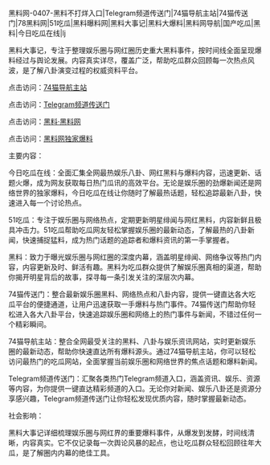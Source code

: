 #
黑料网-0407-黑料不打烊入口|Telegram频道传送门|74猫导航主站|74猫传送门|78黑料网|51吃瓜|黑料曝料网|黑料大事记|黑料大爆料|黑料网导航|国产吃瓜|黑料|今日吃瓜在线|lj

黑料大事记，专注于整理娱乐圈与网红圈历史重大黑料事件，按时间线全面呈现爆料经过与舆论发展。内容真实详尽，覆盖广泛，帮助吃瓜群众回顾每一次热点风波，是了解八卦演变过程的权威资料平台。


点击访问：<a href="https://74mao.com/">74猫导航主站</a>

点击访问：<a href="https://74mao.com/">Telegram频道传送门</a>

点击访问：<a href="https://haef.pages.dev/">黑料·黑料网</a>

点击访问：<a href="https://jha.pages.dev/">黑料网独家爆料</a>


主要内容：

今日吃瓜在线：全面汇集全网最热娱乐八卦、网红黑料与爆料内容，迅速更新、话题火爆，成为网友获取每日热门瓜讯的高效平台。无论是娱乐圈的劲爆新闻还是网络世界的独家爆料，今日吃瓜在线让你随时了解最热话题，轻松追踪最新八卦，快速进入每一个讨论热点。

51吃瓜：专注于娱乐圈与网络热点，定期更新明星绯闻与网红黑料，内容新鲜且极具冲击力。51吃瓜帮助吃瓜网友轻松掌握娱乐圈的最新动态，了解最热的八卦新闻，快速捕捉猛料，成为热门话题的追踪者和爆料资讯的第一手掌握者。

黑料：致力于曝光娱乐圈与网红圈的深度内幕，涵盖明星绯闻、网络争议等热门内容，内容更新及时、鲜活有趣。黑料为吃瓜群众提供了解娱乐圈真相的渠道，帮助你揭开明星背后的故事，探寻每一条引发关注的深层次内幕。

74猫传送门：整合最新娱乐圈黑料、网络热点和八卦内容，提供一键直达各大吃瓜平台的便捷通道，让用户迅速获取一手爆料与热门事件。74猫传送门帮助你轻松进入各大八卦平台，快速追踪娱乐圈和网络上的热门事件与新闻，不错过任何一个精彩瞬间。

74猫导航主站：整合全网最受关注的黑料、八卦与娱乐资讯网站，实时更新娱乐圈的最新动态，帮助你快速直达所有爆料源头。通过74猫导航主站，你可以轻松访问最热门的吃瓜网站，全面掌握当前娱乐圈和网络世界的焦点话题和爆料新闻。

Telegram频道传送门：汇聚各类热门Telegram频道入口，涵盖资讯、娱乐、资源等内容，为你提供一键直达精彩频道的入口。无论你对新闻、娱乐八卦还是资源分享感兴趣，Telegram频道传送门让你轻松发现优质内容，随时掌握最新动态。

社会影响：

黑料大事记详细梳理娱乐圈与网红界的重要爆料事件，从爆发到发酵，时间线清晰，内容真实。它不仅记录每一次舆论风暴的起点，也让吃瓜群众轻松回顾往年大瓜，是了解圈内内幕的绝佳工具。

<span style="display:none;">[Canonical link](https://github.com/Khongduoc69/96418 ）</span>
